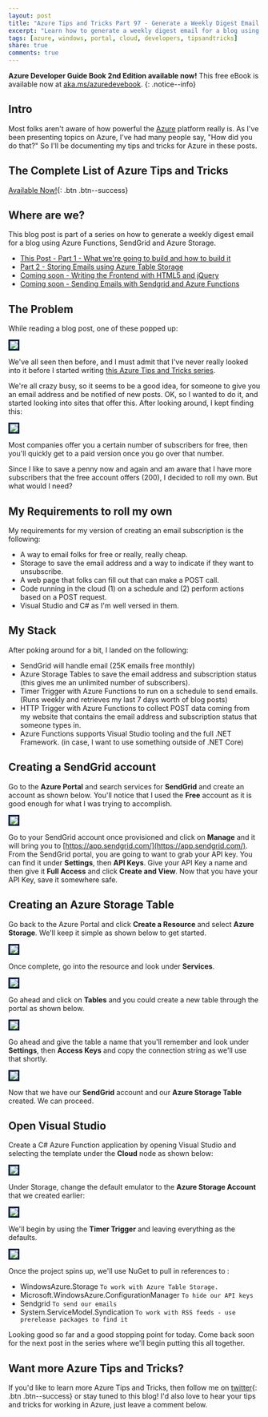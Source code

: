 ```yaml
---
layout: post
title: "Azure Tips and Tricks Part 97 - Generate a Weekly Digest Email for a Blog using Azure Functions, SendGrid and Azure Storage"
excerpt: "Learn how to generate a weekly digest email for a blog using Azure Functions, SendGrid and Azure Storage"
tags: [azure, windows, portal, cloud, developers, tipsandtricks]
share: true
comments: true
---
```


**Azure Developer Guide Book 2nd Edition available now!** This free eBook is available now at [aka.ms/azuredevebook](https://aka.ms/azuredevebook).
{: .notice--info}

## Intro

Most folks aren't aware of how powerful the [Azure](http://www.azure.com) platform really is. As I've been presenting topics on Azure, I've had many people say, "How did you do that?" So I'll be documenting my tips and tricks for Azure in these posts.

## The Complete List of Azure Tips and Tricks

[Available Now!](https://michaelcrump.net/azure-tips-and-tricks-complete-list/){: .btn .btn--success} 

## Where are we?

This blog post is part of a series on how to generate a weekly digest email for a blog using Azure Functions, SendGrid and Azure Storage. 

* [This Post - Part 1 - What we're going to build and how to build it](http://www.michaelcrump.net/azure-tips-and-tricks97/)
* [Part 2 - Storing Emails using Azure Table Storage](http://www.michaelcrump.net/azure-tips-and-tricks98/)
* [Coming soon - Writing the Frontend with HTML5 and jQuery](http://www.michaelcrump.net/azure-tips-and-tricks99/)
* [Coming soon - Sending Emails with Sendgrid and Azure Functions](http://www.michaelcrump.net/azure-tips-and-tricks100/)

## The Problem

While reading a blog post, one of these popped up: 

<img style="border:3px solid #021a40" src="/files/emailsub1.png">

We've all seen then before, and I must admit that I've never really looked into it before I started writing [this Azure Tips and Tricks series](https://michaelcrump.net/azure-tips-and-tricks-complete-list/). 

We're all crazy busy, so it seems to be a good idea, for someone to give you an email address and be notified of new posts. OK, so I wanted to do it, and started looking into sites that offer this. After looking around, I kept finding this:

<img style="border:3px solid #021a40" src="/files/emailsub2.png">

Most companies offer you a certain number of subscribers for free, then you'll quickly get to a paid version once you go over that number. 

Since I like to save a penny now and again and am aware that I have more subscribers that the free account offers (200), I decided to roll my own. But what would I need? 

## My Requirements to roll my own

My requirements for my version of creating an email subscription is the following: 

* A way to email folks for free or really, really cheap.
* Storage to save the email address and a way to indicate if they want to unsubscribe.
* A web page that folks can fill out that can make a POST call.
* Code running in the cloud (1) on a schedule and (2) perform actions based on a POST request.
* Visual Studio and C# as I'm well versed in them.

## My Stack

After poking around for a bit, I landed on the following:

* SendGrid will handle email (25K emails free monthly)
* Azure Storage Tables to save the email address and subscription status (this gives me an unlimited number of subscribers). 
* Timer Trigger with Azure Functions to run on a schedule to send emails. (Runs weekly and retrieves my last 7 days worth of blog posts)
* HTTP Trigger with Azure Functions to collect POST data coming from my website that contains the email address and subscription status that someone types in. 
* Azure Functions supports Visual Studio tooling and the full .NET Framework. (in case, I want to use something outside of .NET Core)

## Creating a SendGrid account

Go to the **Azure Portal** and search services for **SendGrid** and create an account as shown below. You'll notice that I used the **Free** account as it is good enough for what I was trying to accomplish. 

<img style="border:3px solid #021a40" src="/files/sendgrid1.png">

Go to your SendGrid account once provisioned and click on **Manage** and it will bring you to [https://app.sendgrid.com/](https://app.sendgrid.com/). From the SendGrid portal, you are going to want to grab your API key. You can find it under **Settings**, then **API Keys**. Give your API Key a name and then give it **Full Access** and click **Create and View**. Now that you have your API Key, save it somewhere safe.

## Creating an Azure Storage Table

Go back to the Azure Portal and click **Create a Resource** and select **Azure Storage**. We'll keep it simple as shown below to get started. 

<img style="border:3px solid #021a40" src="/files/storageacct1.png">

Once complete, go into the resource and look under **Services**. 

<img style="border:3px solid #021a40" src="/files/storageacct2.png">

Go ahead and click on **Tables** and you could create a new table through the portal as shown below.

<img style="border:3px solid #021a40" src="/files/aztablesblog1.png">

Go ahead and give the table a name that you'll remember and look under **Settings**, then **Access Keys** and copy the connection string as we'll use that shortly. 

<img style="border:3px solid #021a40" src="/files/storagethroughcsharp1.png">

Now that we have our **SendGrid** account and our **Azure Storage Table** created. We can proceed. 

## Open Visual Studio

Create a C# Azure Function application by opening Visual Studio and selecting the template under the **Cloud** node as shown below:

<img style="border:3px solid #021a40" src="/files/emailsub3.png">

Under Storage, change the default emulator to the **Azure Storage Account** that we created earlier:

<img style="border:3px solid #021a40" src="/files/emailsub4.png">

We'll begin by using the **Timer Trigger** and leaving everything as the defaults. 

<img style="border:3px solid #021a40" src="/files/emailsub5.png">

Once the project spins up, we'll use NuGet to pull in references to :

* WindowsAzure.Storage `To work with Azure Table Storage.`
* Microsoft.WindowsAzure.ConfigurationManager `To hide our API keys`
* Sendgrid `To send our emails`
* System.ServiceModel.Syndication `To work with RSS feeds - use prerelease packages to find it`

Looking good so far and a good stopping point for today. Come back soon for the next post in the series where we'll begin putting this all together. 


## Want more Azure Tips and Tricks?

If you'd like to learn more Azure Tips and Tricks, then follow me on [twitter](http://twitter.com/mbcrump){: .btn .btn--success} or stay tuned to this blog! I'd also love to hear your tips and tricks for working in Azure, just leave a comment below. 